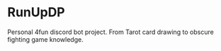 # RunUpDP

Personal 4fun discord bot project. From Tarot card drawing to obscure fighting game knowledge.


